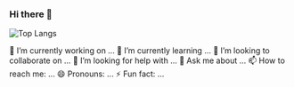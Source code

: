 ### Hi there 👋

![Top Langs](https://github-readme-stats.vercel.app/api/top-langs/?username=LukeHenize&size_weight=0.5&count_weight=0.5)

🔭 I’m currently working on ...
🌱 I’m currently learning ...
👯 I’m looking to collaborate on ...
🤔 I’m looking for help with ...
💬 Ask me about ...
📫 How to reach me: ...
😄 Pronouns: ...
⚡ Fun fact: ...

